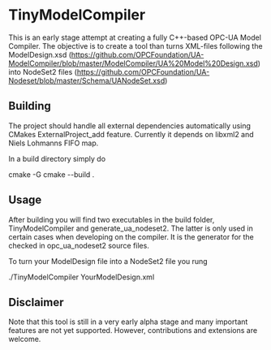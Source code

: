 TinyModelCompiler
=================

This is an early stage attempt at creating a fully C++-based OPC-UA Model
Compiler. The objective is to create a tool than turns XML-files following
the ModelDesign.xsd (https://github.com/OPCFoundation/UA-ModelCompiler/blob/master/ModelCompiler/UA%20Model%20Design.xsd)
into NodeSet2 files (https://github.com/OPCFoundation/UA-Nodeset/blob/master/Schema/UANodeSet.xsd)

Building
--------

The project should handle all external dependencies automatically using CMakes
ExternalProject_add feature. Currently it depends on libxml2 and Niels Lohmanns
FIFO map.

In a build directory simply do

  cmake -G<Your prefered generator> <path to TinyModelCompiler>
  cmake --build .

Usage
-----

After building you will find two executables in the build folder,
TinyModelCompiler and generate_ua_nodeset2. The latter is only used in certain
cases when developing on the compiler. It is the generator for the checked in
opc_ua_nodeset2 source files.

To turn your ModelDesign file into a NodeSet2 file you rung

  ./TinyModelCompiler YourModelDesign.xml


Disclaimer
----------

Note that this tool is still in a very early alpha stage and many important
features are not yet supported. However, contributions and extensions are
welcome.
